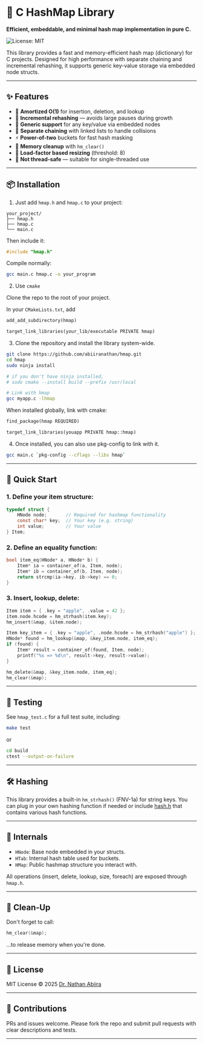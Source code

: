 # 🔗 C HashMap Library

**Efficient, embeddable, and minimal hash map implementation in pure C.**

![License: MIT](https://img.shields.io/badge/License-MIT-blue.svg)

This library provides a fast and memory-efficient hash map (dictionary) for C projects. Designed for high performance with separate chaining and incremental rehashing, it supports generic key-value storage via embedded node structs.

---

## ✨ Features

* 🧠 **Amortized O(1)** for insertion, deletion, and lookup
* 🔁 **Incremental rehashing** — avoids large pauses during growth
* 🔩 **Generic support** for any key/value via embedded nodes
* 🧺 **Separate chaining** with linked lists to handle collisions
* ⚡ **Power-of-two** buckets for fast hash masking
* 🧼 **Memory cleanup** with `hm_clear()`
* 📏 **Load-factor based resizing** (threshold: 8)
* 🚫 **Not thread-safe** — suitable for single-threaded use

---

## 📦 Installation

1. Just add `hmap.h` and `hmap.c` to your project:

```
your_project/
├── hmap.h
├── hmap.c
└── main.c
```

Then include it:

```c
#include "hmap.h"
```

Compile normally:

```bash
gcc main.c hmap.c -o your_program
```
2. Use `cmake`


Clone the repo to the root of your project.

In your `CMakeLists.txt`, add
```txt
add_add_subdirectory(hmap)

target_link_libraries(your_lib/executable PRIVATE hmap)
```

3. Clone the repository and install the library system-wide.
```bash
git clone https://github.com/abiiranathan/hmap.git
cd hmap
sudo ninja install

# if you don't have ninja installed,
# sudo cmake --install build --prefix /usr/local

# Link with hmap
gcc myapp.c -lhmap

```

When installed globally, link with cmake:

```txt
find_package(hmap REQUIRED)

target_link_libraries(youapp PRIVATE hmap::hmap)
```

4. Once installed, you can also use pkg-config to link with it.

```bash
gcc main.c `pkg-config --cflags --libs hmap`
```

---

## 🚀 Quick Start

### 1. Define your item structure:

```c
typedef struct {
    HNode node;       // Required for hashmap functionality
    const char* key;  // Your key (e.g. string)
    int value;        // Your value
} Item;
```

### 2. Define an equality function:

```c
bool item_eq(HNode* a, HNode* b) {
    Item* ia = container_of(a, Item, node);
    Item* ib = container_of(b, Item, node);
    return strcmp(ia->key, ib->key) == 0;
}
```

### 3. Insert, lookup, delete:

```c
Item item = { .key = "apple", .value = 42 };
item.node.hcode = hm_strhash(item.key);
hm_insert(&map, &item.node);

Item key_item = { .key = "apple", .node.hcode = hm_strhash("apple") };
HNode* found = hm_lookup(&map, &key_item.node, item_eq);
if (found) {
    Item* result = container_of(found, Item, node);
    printf("%s => %d\n", result->key, result->value);
}

hm_delete(&map, &key_item.node, item_eq);
hm_clear(&map);
```

---

## 🧪 Testing

See `hmap_test.c` for a full test suite, including:

```bash
make test
```

or 
```bash
cd build
ctest --output-on-failure
```

---

## 🛠️ Hashing

This library provides a built-in `hm_strhash()` (FNV-1a) for string keys. You can plug in your own hashing function if needed or include [hash.h](./hash.h) that contains various hash functions.

---

## 🧩 Internals

* `HNode`: Base node embedded in your structs.
* `HTab`: Internal hash table used for buckets.
* `HMap`: Public hashmap structure you interact with.

All operations (insert, delete, lookup, size, foreach) are exposed through `hmap.h`.

---

## 🧼 Clean-Up

Don't forget to call:

```c
hm_clear(&map);
```

...to release memory when you're done.

---

## 🪪 License

MIT License © 2025 [Dr. Nathan Abiira](https://github.com/abiiranathan)

---

## 🔗 Contributions

PRs and issues welcome. Please fork the repo and submit pull requests with clear descriptions and tests.

---